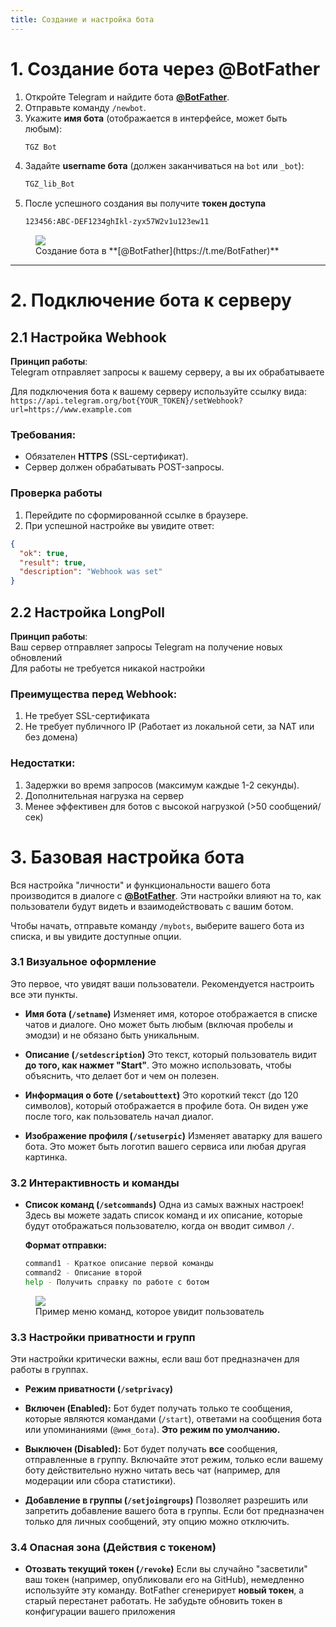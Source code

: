 ```yaml
---
title: Создание и настройка бота
---
```


# 1. Создание бота через @BotFather
1. Откройте Telegram и найдите бота **[@BotFather](https://t.me/BotFather)**.
2. Отправьте команду `/newbot`.
3. Укажите **имя бота** (отображается в интерфейсе, может быть любым):
   ```bash
   TGZ Bot
   ```
4. Задайте **username бота** (должен заканчиваться на `bot` или `_bot`):
   ```bash
   TGZ_lib_Bot
   ```
5. После успешного создания вы получите **токен доступа**
    ```bash
    123456:ABC-DEF1234ghIkl-zyx57W2v1u123ew11
    ```

<figure>
  <img 
    src="/create_bot.png"
    class="img-medium"
  >
  <figcaption>Создание бота в **[@BotFather](https://t.me/BotFather)**</figcaption>
</figure>

---

# 2. Подключение бота к серверу
## 2.1 Настройка Webhook

**Принцип работы**:\
Telegram отправляет запросы к вашему серверу, а вы их обрабатываете

Для подключения бота к вашему серверу используйте ссылку вида:\
`https://api.telegram.org/bot{YOUR_TOKEN}/setWebhook?url=https://www.example.com`

### Требования:
- Обязателен **HTTPS** (SSL-сертификат).
- Сервер должен обрабатывать POST-запросы.

### Проверка работы
1. Перейдите по сформированной ссылке в браузере.
2. При успешной настройке вы увидите ответ:
```json
{
  "ok": true,
  "result": true,
  "description": "Webhook was set"
}
```

## 2.2 Настройка LongPoll

**Принцип работы**:\
Ваш сервер отправляет запросы Telegram на получение новых обновлений\
Для работы не требуется никакой настройки

### Преимущества перед **Webhook**:
1. Не требует SSL-сертификата
2. Не требует публичного IP (Работает из локальной сети, за NAT или без домена)

### Недостатки:

1. Задержки во время запросов (максимум каждые 1-2 секунды).
2. Дополнительная нагрузка на сервер
3. Менее эффективен для ботов с высокой нагрузкой (>50 сообщений/сек)

# 3. Базовая настройка бота

Вся настройка "личности" и функциональности вашего бота производится в диалоге с **[@BotFather](https://t.me/BotFather)**. Эти настройки влияют на то, как пользователи будут видеть и взаимодействовать с вашим ботом.

Чтобы начать, отправьте команду `/mybots`, выберите вашего бота из списка, и вы увидите доступные опции.

### 3.1 Визуальное оформление

Это первое, что увидят ваши пользователи. Рекомендуется настроить все эти пункты.

*   **Имя бота (`/setname`)**
    Изменяет имя, которое отображается в списке чатов и диалоге. Оно может быть любым (включая пробелы и эмодзи) и не обязано быть уникальным.

*   **Описание (`/setdescription`)**
    Это текст, который пользователь видит **до того, как нажмет "Start"**. Это можно использовать, чтобы объяснить, что делает бот и чем он полезен.

*   **Информация о боте (`/setabouttext`)**
    Это короткий текст (до 120 символов), который отображается в профиле бота. Он виден уже после того, как пользователь начал диалог.

*   **Изображение профиля (`/setuserpic`)**
    Изменяет аватарку для вашего бота. Это может быть логотип вашего сервиса или любая другая картинка. 

### 3.2 Интерактивность и команды

*   **Список команд (`/setcommands`)**
    Одна из самых важных настроек! Здесь вы можете задать список команд и их описание, которые будут отображаться пользователю, когда он вводит символ `/`.

    **Формат отправки:**
    ```bash
    command1 - Краткое описание первой команды
    command2 - Описание второй
    help - Получить справку по работе с ботом
    ```

<figure>
  <img 
    src="/bot_commands_menu.png"
    class="img-medium"
  >
  <figcaption>Пример меню команд, которое увидит пользователь</figcaption>
</figure>

### 3.3 Настройки приватности и групп

Эти настройки критически важны, если ваш бот предназначен для работы в группах.

*   **Режим приватности (`/setprivacy`)**
   *   **Включен (Enabled):** Бот будет получать только те сообщения, которые являются командами (`/start`), ответами на сообщения бота или упоминаниями (`@имя_бота`). **Это режим по умолчанию.**
   *   **Выключен (Disabled):** Бот будет получать **все** сообщения, отправленные в группу. Включайте этот режим, только если вашему боту действительно нужно читать весь чат (например, для модерации или сбора статистики).

*   **Добавление в группы (`/setjoingroups`)**
    Позволяет разрешить или запретить добавление вашего бота в группы. Если бот предназначен только для личных сообщений, эту опцию можно отключить.

### 3.4 Опасная зона (Действия с токеном)

*   **Отозвать текущий токен (`/revoke`)**
    Если вы случайно "засветили" ваш токен (например, опубликовали его на GitHub), немедленно используйте эту команду. BotFather сгенерирует **новый токен**, а старый перестанет работать. Не забудьте обновить токен в конфигурации вашего приложения